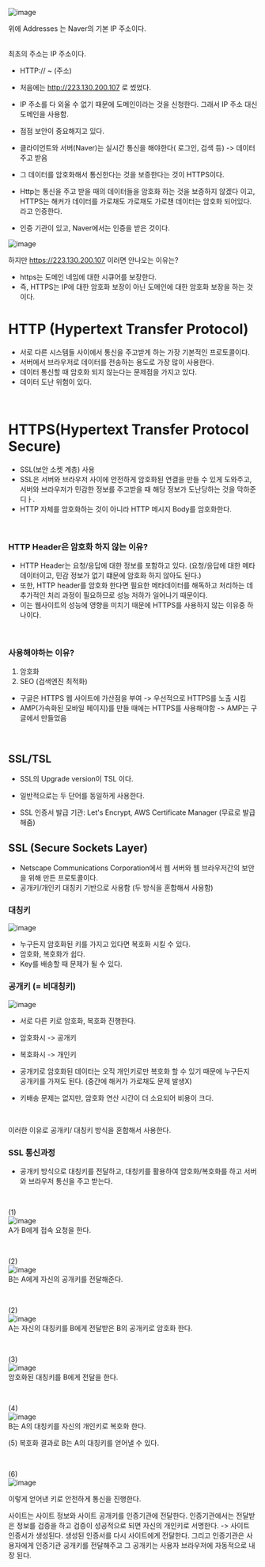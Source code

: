 ![image](https://user-images.githubusercontent.com/58407737/232274625-d13cf4b7-2f19-49a2-b313-0cbd3ee7e358.png)

위에 Addresses 는 Naver의 기본 IP 주소이다. </br> </br>

최초의 주소는 IP 주소이다. </br>
- HTTP:// ~ (주소) 
- 처음에는 http://223.130.200.107 로 썼었다. 
- IP 주소를 다 외울 수 없기 때문에 도메인이라는 것을 신청한다. 그래서 IP 주소 대신 도메인을 사용함.

- 점점 보안이 중요해지고 있다. 
- 클라이언트와 서버(Naver)는 실시간 통신을 해야한다( 로그인, 검색 등) -> 데이터 주고 받음 
- 그 데이터를 암호화해서 통신한다는 것을 보증한다는 것이 HTTPS이다.

- Http는 통신을 주고 받을 때의 데이터들을 암호화 하는 것을 보증하지 않겠다 이고, HTTPS는 해커가 데이터를 가로채도 가로채도 가로챈 데이터는 암호화 되어있다.라고 인증한다. </br>

- 인증 기관이 있고, Naver에서는 인증을 받은 것이다.

![image](https://user-images.githubusercontent.com/58407737/232275218-049af16d-4876-4678-b04b-35b3e0c95060.png) </br>

하지만 https://223.130.200.107  이러면 안나오는 이유는?
- https는 도메인 네임에 대한 시큐어를 보장한다.
- 즉, HTTPS는 IP에 대한 암호화 보장이 아닌 도메인에 대한 암호화 보장을 하는 것이다. 
 
 
 # HTTP (Hypertext Transfer Protocol)
 - 서로 다른 시스템들 사이에서 통신을 주고받게 하는 가장 기본적인 프로토콜이다.
 - 서버에서 브라우저로 데이터를 전송하는 용도로 가장 많이 사용한다.
 - 데이터 통신할 때 암호화 되지 않는다는 문제점을 가지고 있다.
 - 데이터 도난 위험이 있다.

</br>

# HTTPS(Hypertext Transfer Protocol Secure)
- SSL(보안 소켓 계층) 사용
- SSL은 서버와 브라우저 사이에 안전하게 암호화된 연결을 만들 수 있게 도와주고, 서버와 브라우저가 민감한 정보를 주고받을 때 해당 정보가 도난당하는 것을 막하준디ㅏ.
- HTTP 자체를 암호화하는 것이 아니라 HTTP 메시지 Body를 암호화한다.

</br>

### HTTP Header은 암호화 하지 않는 이유?
- HTTP Header는 요청/응답에 대한 정보를 포함하고 있다. (요청/응답에 대한 메타 데이터이고, 민감 정보가 없기 떄문에 암호화 하지 않아도 된다.)
- 또한, HTTP header를 암호화 한다면 필요한 메타데이터를 해독하고 처리하는 데 추가적인 처리 과정이 필요하므로 성능 저하가 일어나기 때문이다.
- 이는 웹사이트의 성능에 영향을 미치기 때문에 HTTPS를 사용하지 않는 이유중 하나이다.  

</br>

### 사용해야하는 이유?
1. 암호화
2. SEO (검색엔진 최적화)
- 구글은 HTTPS 웹 사이트에 가산점을 부여 -> 우선적으로 HTTPS를 노출 시킴
- AMP(가속화된 모바일 페이지)를 만들 때에는 HTTPS를 사용해야함 -> AMP는 구글에서 만들었음

</br>

## SSL/TSL
- SSL의 Upgrade version이 TSL 이다.
- 일반적으로는 두 단어를 동일하게 사용한다.

- SSL 인증서 발급 기관: Let's Encrypt, AWS Certificate Manager (무료로 발급 해줌)

## SSL (Secure Sockets Layer)
- Netscape Communications Corporation에서 웹 서버와 웹 브라우저간의 보안을 위해 만든 프로토콜이다.
- 공개키/개인키 대칭키 기반으로 사용함 (두 방식을 혼합해서 사용함)

### 대칭키
![image](https://user-images.githubusercontent.com/58407737/232277993-b3fe1f8f-b7df-4d94-932b-1ec16ca1d6be.png) </br>

- 누구든지 암호화된 키를 가지고 있다면 복호화 시킬 수 있다.
- 암호화, 복호화가 쉽다.
- Key를 배송할 때 문제가 될 수 있다.


### 공개키 (= 비대칭키)
![image](https://user-images.githubusercontent.com/58407737/232278222-23a407ef-aac8-4018-a751-1ef01d5e8275.png) </br>

- 서로 다른 키로 암호화, 복호화 진행한다.
- 암호화시 -> 공개키
- 복호화시 -> 개인키 

- 공개키로 암호화된 데이터는 오직 개인키로만 복호화 할 수 있기 때문에 누구든지 공개키를 가져도 된다. (중간에 해커가 가로채도 문제 발생X)
- 키배송 문제는 없지만, 암호화 연산 시간이 더 소요되어 비용이 크다. 

</br>

이러한 이유로 공개키/ 대칭키 방식을 혼합해서 사용한다. 

### SSL 통신과정
- 공개키 방식으로 대칭키를 전달하고, 대칭키를 활용하여 암호화/복호화를 하고 서버와 브라우저 통신을 주고 받는다. 

</br>

(1) </br>
![image](https://user-images.githubusercontent.com/58407737/232278369-72f236b6-6820-4688-992b-3bce595326c4.png) </br>
A가 B에게 접속 요청을 한다. 

</br>

(2) </br>
![image](https://user-images.githubusercontent.com/58407737/232278499-2829242c-eccf-4814-bbf5-55c52bfb98ad.png) </br>
B는 A에게 자신의 공개키를 전달해준다. 

</br>

(2) </br>
![image](https://user-images.githubusercontent.com/58407737/232278526-73378286-9e09-41c9-9702-6ca317280938.png) </br>
A는 자신의 대칭키를 B에게 전달받은 B의 공개키로 암호화 한다. 

 </br>
 
 
(3) </br>
![image](https://user-images.githubusercontent.com/58407737/232278617-bc123e0a-c92c-4f51-a7d6-4d2e7e468be4.png) </br>
암호화된 대칭키를 B에게 전달을 한다.

</br>
 
 
(4) </br>
![image](https://user-images.githubusercontent.com/58407737/232278651-ae0c4160-b78e-4f67-9c85-530942899d12.png) </br>
B는 A의 대칭키를 자신의 개인키로 복호화 한다.  </br>

(5) 복호화 결과로 B는 A의 대칭키를 얻어낼 수 있다.

 </br>
 
(6)  </br>
![image](https://user-images.githubusercontent.com/58407737/232278721-28b1dbec-e92d-4551-b213-adf65446fe59.png)  </br>

이렇게 얻어낸 키로 안전하게 통신을 진행한다.   </br>


사이트는 사이트 정보와 사이트 공개키를 인증기관에 전달한다. 
인증기관에서는 전달받은 정보를 검증을 하고 검증이 성공적으로 되면 자신의 개인키로 서명한다. -> 사이트 인증서가 생성된다.
생성된 인증서를 다시 사이트에게 전달한다. 
그리고 인증기관은 사용자에게 인증기관 공개키를 전달해주고 그 공개키는 사용자 브라우저에 자동적으로 내장 된다.


